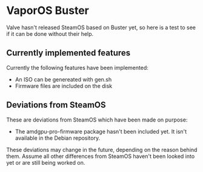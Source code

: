 # VaporOS Buster

Valve hasn't released SteamOS based on Buster yet, so here is a test to see if it can be done without their help.

## Currently implemented features

Currently the following features have been implemented:

- An ISO can be genereated with gen.sh
- Firmware files are included on the disk

## Deviations from SteamOS

These are deviations from SteamOS which have been made on purpose:

 - The amdgpu-pro-firmware package hasn't been included yet. It isn't available in the Debian repository.

These deviations may change in the future, depending on the reason behind them. Assume all other differences from SteamOS haven't been looked into yet or are still being worked on.
